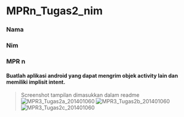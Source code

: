 # MPRn_Tugas2_nim
### Nama
### Nim
### MPR n


#### Buatlah aplikasi android yang dapat mengrim objek activity lain dan memiliki implisit intent.
> Screenshot tampilan dimasukkan dalam readme
> ![MPR3_Tugas2a_201401060](https://user-images.githubusercontent.com/85720955/196865500-7e0e3dd4-fdab-4883-8028-85103c53d7e4.jpg)
![MPR3_Tugas2b_201401060](https://user-images.githubusercontent.com/85720955/196865504-93b3d7e8-fbac-45eb-a3ce-f9f54c9c66fb.jpg)
![MPR3_Tugas2c_201401060](https://user-images.githubusercontent.com/85720955/196865506-55c623c3-3faf-456e-ba57-2d6a102e5d8d.jpg)
